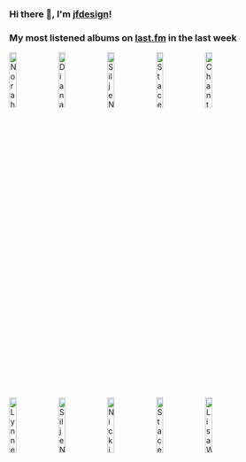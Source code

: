 ### Hi there 👋, I'm [jfdesign](https://blog.jfdesignnet.com)!

### My most listened albums on [last.fm](https://www.last.fm/user/jfdesignnet) in the last week

[<img src='https://lastfm.freetls.fastly.net/i/u/300x300/e3c79547d80c906d1e957b4dc5030679.jpg' width='16%' height='16%' alt='Norah Jones - Come Away With Me (Super Deluxe Edition)'>](https://www.last.fm/music/norah%2bjones/come%2baway%2bwith%2bme%2b%2528super%2bdeluxe%2bedition%2529)&nbsp;
[<img src='https://lastfm.freetls.fastly.net/i/u/300x300/39e21199df494aabb64109a668e9bba6.png' width='16%' height='16%' alt='Diana Krall - The Very Best Of Diana Krall'>](https://www.last.fm/music/diana%2bkrall/the%2bvery%2bbest%2bof%2bdiana%2bkrall)&nbsp;
[<img src='https://lastfm.freetls.fastly.net/i/u/300x300/6ee403597a4bc1b5a1d73f871c544caf.jpg' width='16%' height='16%' alt='Silje Nergaard - Silje Nergaard'>](https://www.last.fm/music/silje%2bnergaard/silje%2bnergaard)&nbsp;
[<img src='https://lastfm.freetls.fastly.net/i/u/300x300/01e9370e5271fb039110cf99d1553558.jpg' width='16%' height='16%' alt='Stacey Kent - Its A Wonderful World'>](https://www.last.fm/music/stacey%2bkent/it%2527s%2ba%2bwonderful%2bworld)&nbsp;
[<img src='https://lastfm.freetls.fastly.net/i/u/300x300/f36a29187bbf495bbfa1c4e93a633aa0.jpg' width='16%' height='16%' alt='Chantal Chamberland - Dripping Indigo'>](https://www.last.fm/music/chantal%2bchamberland/dripping%2bindigo)&nbsp;
<br>
[<img src='https://lastfm.freetls.fastly.net/i/u/300x300/18badcd2f84688bf1f8ccbcf46094bf5.jpg' width='16%' height='16%' alt='Lynne Arriale Trio - Chimes of Freedom'>](https://www.last.fm/music/lynne%2barriale%2btrio/chimes%2bof%2bfreedom)&nbsp;
[<img src='https://lastfm.freetls.fastly.net/i/u/300x300/8e1ea80a49d31012e46f4033987a9050.jpg' width='16%' height='16%' alt='Silje Nergaard - Hamar Railway Station'>](https://www.last.fm/music/silje%2bnergaard/hamar%2brailway%2bstation)&nbsp;
[<img src='https://lastfm.freetls.fastly.net/i/u/300x300/51e523f8798045359c418b517bdfd69c.jpg' width='16%' height='16%' alt='Nicki Parrott - Black Coffee'>](https://www.last.fm/music/nicki%2bparrott/black%2bcoffee)&nbsp;
[<img src='https://lastfm.freetls.fastly.net/i/u/300x300/fcea6a89063b71fe3fbd6bee6b1732eb.jpg' width='16%' height='16%' alt='Stacey Kent - Songs From Other Places (Special Edition)'>](https://www.last.fm/music/stacey%2bkent/songs%2bfrom%2bother%2bplaces%2b%2528special%2bedition%2529)&nbsp;
[<img src='https://lastfm.freetls.fastly.net/i/u/300x300/84a6610777e54bfbbb28beb52d9432ee.jpg' width='16%' height='16%' alt='Lisa Wahlandt - Wowowonder'>](https://www.last.fm/music/lisa%2bwahlandt/wowowonder)&nbsp;
<br>
